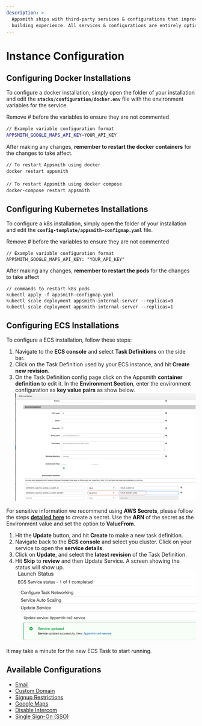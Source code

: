 ```yaml
---
description: >-
  Appsmith ships with third-party services & configurations that improve the app
  building experience. All services & configurations are entirely optional.
---
```


# Instance Configuration

## Configuring Docker Installations

To configure a docker installation, simply open the folder of your installation and edit the **`stacks/configuration/docker.env`** file with the environment variables for the service.

Remove # before the variables to ensure they are not commented

```bash
// Example variable configuration format
APPSMITH_GOOGLE_MAPS_API_KEY=YOUR_API_KEY
```

After making any changes, **remember to restart the docker containers** for the changes to take affect.

```bash
// To restart Appsmith using docker
docker restart appsmith

// To restart Appsmith using docker compose
docker-compose restart appsmith
```

## Configuring Kubernetes Installations

To configure a k8s installation, simply open the folder of your installation and edit the **`config-template/appsmith-configmap.yaml`** file.

Remove # before the variables to ensure they are not commented

```
// Example variable configuration format
APPSMITH_GOOGLE_MAPS_API_KEY: "YOUR_API_KEY"
```

After making any changes, **remember to restart the pods** for the changes to take affect

```
// commands to restart k8s pods
kubectl apply -f appsmith-configmap.yaml
kubectl scale deployment appsmith-internal-server --replicas=0
kubectl scale deployment appsmith-internal-server --replicas=1
```

## Configuring ECS Installations

To configure a ECS installation, follow these steps:

1. Navigate to the **ECS console** and select **Task Definitions** on the side bar.
2. Click on the Task Definition used by your ECS instance, and hit **Create new revision**.
3. On the Task Definition config page click on the Appsmith **container definition** to edit it. In the **Environment Section**, enter the environment configuration as **key value pairs** as show below. ![ECS\_TASK\_ENV](../../../.gitbook/assets/ecs-task-env.png)

For sensitive information we recommend using **AWS Secrets**, please follow the steps [**detailed here**](https://docs.aws.amazon.com/secretsmanager/latest/userguide/manage\_create-basic-secret.html) to create a secret. Use the **ARN** of the secret as the Environment value and set the option to **ValueFrom**.

1. Hit the **Update** button, and hit **Create** to make a new task definition.
2. Navigate back to the **ECS console** and select you cluster. Click on your service to open the **service details**.
3. Click on **Update**, and select the **latest revision** of the Task Definition.
4. Hit **Skip** to **review** and then Update Service. A screen showing the status will show up. ![SERVICE\_RESTART](../../../.gitbook/assets/ecs-service-restart.png)

It may take a minute for the new ECS Task to start running.

## Available Configurations

* [Email](email/)
* [Custom Domain](custom-domain.md)
* [Signup Restrictions](disable-user-signup.md)
* [Google Maps](google-maps.md)
* [Disable Intercom](disable-intercom.md)
* [Single Sign-On (SSO)](authentication/single-sign-on-sso/)
